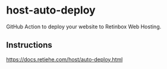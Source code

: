 # host-auto-deploy

GitHub Action to deploy your website to Retinbox Web Hosting.

## Instructions

https://docs.retiehe.com/host/auto-deploy.html
